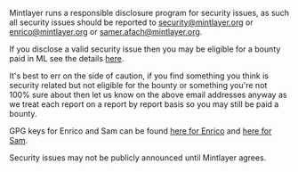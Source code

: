 Mintlayer runs a responsible disclosure program for security issues, as such all security issues should be reported to security@mintlayer.org or enrico@mintlayer.org or samer.afach@mintlayer.org.

If you disclose a valid security issue then you may be eligible for a bounty paid in ML see the details [here](https://www.mintlayer.org/bug-bounties/).

It's best to err on the side of caution, if you find something you think is security related but not eligible for the bounty or something you're not 100% sure about then let us know on the above email addresses anyway as we treat each report on a report by report basis so you may still be paid a bounty.

GPG keys for Enrico and Sam can be found [here for Enrico](https://www.mintlayer.org/assets/keys/enrico) and [here for Sam](https://www.mintlayer.org/assets/keys/samer).

Security issues may not be publicly announced until Mintlayer agrees.
